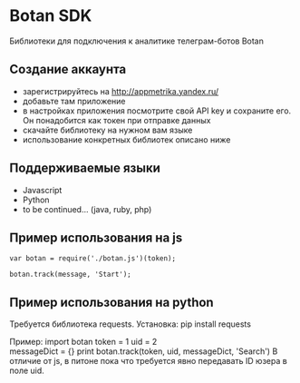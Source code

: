 # Botan SDK
Библиотеки для подключения к аналитике телеграм-ботов Botan

## Создание аккаунта
- зарегистрируйтесь на http://appmetrika.yandex.ru/
- добавьте там приложение
- в настройках приложения посмотрите свой API key и сохраните его. Он понадобится как токен при отправке данных
- скачайте библиотеку на нужном вам языке
- использование конкретных библиотек описано ниже

## Поддерживаемые языки
- Javascript
- Python
- to be continued... (java, ruby, php)

## Пример использования на js
    var botan = require('./botan.js')(token);

    botan.track(message, 'Start');

## Пример использования на python
Требуется библиотека requests. Установка: 
    pip install requests

Пример:
    import botan
    token = 1
    uid = 2    
    messageDict = {}
    print botan.track(token, uid, messageDict, 'Search')
В отличие от js, в питоне пока что требуется явно передавать ID юзера в поле uid.